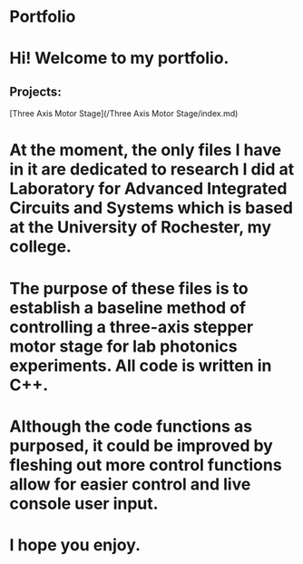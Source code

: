 # Portfolio

# Hi! Welcome to my portfolio.
## Projects:
[Three Axis Motor Stage](/Three Axis Motor Stage/index.md)


# At the moment, the only files I have in it are dedicated to research I did at Laboratory for Advanced Integrated Circuits and Systems which is based at the University of Rochester, my college.
# The purpose of these files is to establish a baseline method of controlling a three-axis stepper motor stage for lab photonics experiments. All code is written in C++.
# Although the code functions as purposed, it could be improved by fleshing out more control functions allow for easier control and live console user input.

# I hope you enjoy.
